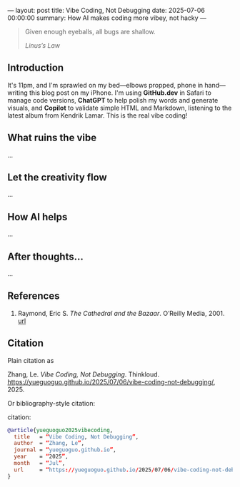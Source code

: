 —
layout:     post
title:      Vibe Coding, Not Debugging
date:       2025-07-06 00:00:00
summary:    How AI makes coding more vibey, not hacky
—

<blockquote>
  <p>Given enough eyeballs, all bugs are shallow.</p>
  <footer><cite title=“Linus’s Law”>Linus’s Law</cite></footer>
</blockquote>

## Introduction

It's 11pm, and I'm sprawled on my bed—elbows propped, phone in hand—writing this
blog post on my iPhone. I'm using **GitHub.dev** in Safari to manage code
versions, **ChatGPT** to help polish my words and generate visuals, and
**Copilot** to validate simple HTML and Markdown, listening to the latest album from Kendrik Lamar. This is the real vibe coding!



## What ruins the vibe

...

## Let the creativity flow

...

## How AI helps

...

## After thoughts...

...

## References

1. Raymond, Eric S. *The Cathedral and the Bazaar*. O’Reilly Media, 2001.  
   [url](https://en.wikipedia.org/wiki/The_Cathedral_and_the_Bazaar)

## Citation

Plain citation as

Zhang, Le. *Vibe Coding, Not Debugging*. Thinkloud. https://yueguoguo.github.io/2025/07/06/vibe-coding-not-debugging/, 2025.

Or bibliography-style citation:

citation:

```bibtex
@article{yueguoguo2025vibecoding,
  title   = “Vibe Coding, Not Debugging”,
  author  = “Zhang, Le”,
  journal = “yueguoguo.github.io”,
  year    = “2025”,
  month   = “Jul”,
  url     = “https://yueguoguo.github.io/2025/07/06/vibe-coding-not-debugging/“
}
```